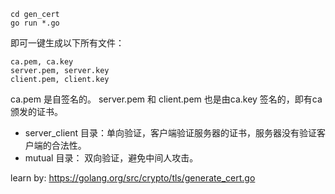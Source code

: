 
```
cd gen_cert
go run *.go
```
即可一键生成以下所有文件：
```
ca.pem, ca.key
server.pem, server.key
client.pem, client.key
```
ca.pem 是自签名的。
server.pem 和 client.pem 也是由ca.key 签名的，即有ca颁发的证书。

+ server_client 目录：单向验证，客户端验证服务器的证书，服务器没有验证客户端的合法性。
+ mutual 目录： 双向验证，避免中间人攻击。

learn by:
https://golang.org/src/crypto/tls/generate_cert.go

